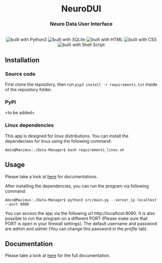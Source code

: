 <div align="center">
<br/>
<h1>NeuroDUI</h1>
<h3>Neuro Data User Interface</h3>
<br/>
<img src="https://img.shields.io/badge/Python-14354C?style=for-the-badge&logo=python&logoColor=white" alt="built with Python3" />
<img src="https://img.shields.io/badge/sqlite-%2307405e.svg?style=for-the-badge&logo=sqlite&logoColor=white" alt="built with SQLite" />
<img src="https://img.shields.io/badge/html5-%23E34F26.svg?style=for-the-badge&logo=html5&logoColor=white" alt="built with HTML" />
<img src="https://img.shields.io/badge/css3-%231572B6.svg?style=for-the-badge&logo=css3&logoColor=white" alt="built with CSS" />
<img src="https://img.shields.io/badge/shell_script-%23121011.svg?style=for-the-badge&logo=gnu-bash&logoColor=white" alt="built with Shell Script" />


</div>





## Installation

### Source code
First clone the repository, then run `pip3 install -r requirements.txt` inside of the repository folder.

### PyPI
\<to be added\>

### Linux dependencies
This app is designed for linux distributions. You can install the dependecises for linux using the following command:
```console
Amin@Maximus:./Data-Manager$ bash requirements_linux.sh

```

## Usage
Please take a look at [here](https://github.com/AminAlam/Data-Manager/wiki) for documentations.

After installing the dependencies, you can run the program via following command:
```console
Amin@Maximus:./Data-Manager$ python3 src/main.py --server_ip localhost --port 8080

```
You can access the app via the following url http://localhost:8080. It is also possible to run the program on a different PORT (Please make sure that PORT is open in your firewall settings). 
The default username and password are *admin* and *admin* (You can change this password in the <em>profile</em> tab).

## Documentation

Please take a look at [here](https://github.com/AminAlam/Data-Manager/wiki) for the full documentation.
